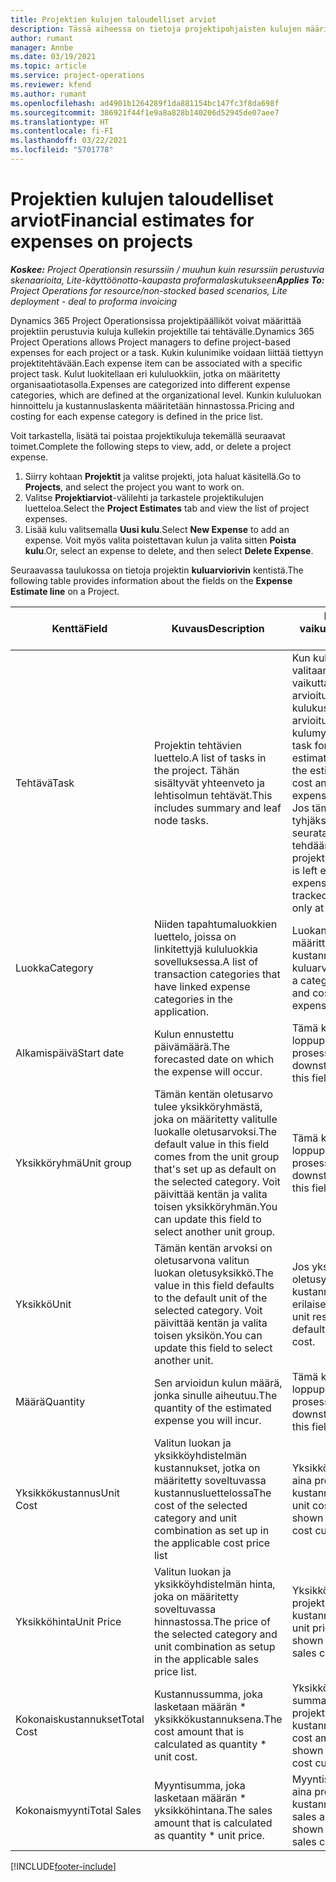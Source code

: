 ```yaml
---
title: Projektien kulujen taloudelliset arviot
description: Tässä aiheessa on tietoja projektipohjaisten kulujen määrittämisestä tai arvioinnista.
author: rumant
manager: Annbe
ms.date: 03/19/2021
ms.topic: article
ms.service: project-operations
ms.reviewer: kfend
ms.author: rumant
ms.openlocfilehash: ad4901b1264289f1da881154bc147fc3f8da698f
ms.sourcegitcommit: 386921f44f1e9a8a828b140206d52945de07aee7
ms.translationtype: HT
ms.contentlocale: fi-FI
ms.lasthandoff: 03/22/2021
ms.locfileid: "5701778"
---
```

# <a name="financial-estimates-for-expenses-on-projects"></a><span data-ttu-id="e335b-103">Projektien kulujen taloudelliset arviot</span><span class="sxs-lookup"><span data-stu-id="e335b-103">Financial estimates for expenses on projects</span></span>
<span data-ttu-id="e335b-104">_**Koskee:** Project Operationsin resurssiin / muuhun kuin resurssiin perustuvia skenaarioita, Lite-käyttöönotto-kaupasta proformalaskutukseen_</span><span class="sxs-lookup"><span data-stu-id="e335b-104">_**Applies To:** Project Operations for resource/non-stocked based scenarios, Lite deployment - deal to proforma invoicing_</span></span>

<span data-ttu-id="e335b-105">Dynamics 365 Project Operationsissa projektipäälliköt voivat määrittää projektiin perustuvia kuluja kullekin projektille tai tehtävälle.</span><span class="sxs-lookup"><span data-stu-id="e335b-105">Dynamics 365 Project Operations allows Project managers to define project-based expenses for each project or a task.</span></span> <span data-ttu-id="e335b-106">Kukin kulunimike voidaan liittää tiettyyn projektitehtävään.</span><span class="sxs-lookup"><span data-stu-id="e335b-106">Each expense item can be associated with a specific project task.</span></span> <span data-ttu-id="e335b-107">Kulut luokitellaan eri kululuokkiin, jotka on määritetty organisaatiotasolla.</span><span class="sxs-lookup"><span data-stu-id="e335b-107">Expenses are categorized into different expense categories, which are defined at the organizational level.</span></span> <span data-ttu-id="e335b-108">Kunkin kululuokan hinnoittelu ja kustannuslaskenta määritetään hinnastossa.</span><span class="sxs-lookup"><span data-stu-id="e335b-108">Pricing and costing for each expense category is defined in the price list.</span></span> 

<span data-ttu-id="e335b-109">Voit tarkastella, lisätä tai poistaa projektikuluja tekemällä seuraavat toimet.</span><span class="sxs-lookup"><span data-stu-id="e335b-109">Complete the following steps to view, add, or delete a project expense.</span></span>

1. <span data-ttu-id="e335b-110">Siirry kohtaan **Projektit** ja valitse projekti, jota haluat käsitellä.</span><span class="sxs-lookup"><span data-stu-id="e335b-110">Go to **Projects**, and select the project you want to work on.</span></span>
2. <span data-ttu-id="e335b-111">Valitse **Projektiarviot**-välilehti ja tarkastele projektikulujen luetteloa.</span><span class="sxs-lookup"><span data-stu-id="e335b-111">Select the **Project Estimates** tab and view the list of project expenses.</span></span>
3. <span data-ttu-id="e335b-112">Lisää kulu valitsemalla **Uusi kulu**.</span><span class="sxs-lookup"><span data-stu-id="e335b-112">Select **New Expense** to add an expense.</span></span> <span data-ttu-id="e335b-113">Voit myös valita poistettavan kulun ja valita sitten **Poista kulu**.</span><span class="sxs-lookup"><span data-stu-id="e335b-113">Or, select an expense to delete, and then select **Delete Expense**.</span></span>

<span data-ttu-id="e335b-114">Seuraavassa taulukossa on tietoja projektin **kuluarviorivin** kentistä.</span><span class="sxs-lookup"><span data-stu-id="e335b-114">The following table provides information about the fields on the **Expense Estimate line** on a Project.</span></span> 

| <span data-ttu-id="e335b-115">**Kenttä**</span><span class="sxs-lookup"><span data-stu-id="e335b-115">**Field**</span></span> | <span data-ttu-id="e335b-116">**Kuvaus**</span><span class="sxs-lookup"><span data-stu-id="e335b-116">**Description**</span></span> | <span data-ttu-id="e335b-117">**Loppupään vaikutus**</span><span class="sxs-lookup"><span data-stu-id="e335b-117">**Downstream impact**</span></span> |
| --- | --- | --- |
| <span data-ttu-id="e335b-118">Tehtävä</span><span class="sxs-lookup"><span data-stu-id="e335b-118">Task</span></span> | <span data-ttu-id="e335b-119">Projektin tehtävien luettelo.</span><span class="sxs-lookup"><span data-stu-id="e335b-119">A list of tasks in the project.</span></span> <span data-ttu-id="e335b-120">Tähän sisältyvät yhteenveto ja lehtisolmun tehtävät.</span><span class="sxs-lookup"><span data-stu-id="e335b-120">This includes summary and leaf node tasks.</span></span> | <span data-ttu-id="e335b-121">Kun kuluarvioriville valitaan tehtävä, se vaikuttaa tehtävän arvioituihin kulukustannuksiin ja arvioituun kulumyyntiin.</span><span class="sxs-lookup"><span data-stu-id="e335b-121">Selecting a task for an expense estimate line will impact the estimated expense cost and estimated expense sales for a task.</span></span> <span data-ttu-id="e335b-122">Jos tämä kenttä jätetään tyhjäksi, kuluarviota seurataan ja yhteenveto tehdään vain projektitasolla.</span><span class="sxs-lookup"><span data-stu-id="e335b-122">If this field is left empty, the expense estimate is tracked and summarized only at the project level.</span></span> |
| <span data-ttu-id="e335b-123">Luokka</span><span class="sxs-lookup"><span data-stu-id="e335b-123">Category</span></span> | <span data-ttu-id="e335b-124">Niiden tapahtumaluokkien luettelo, joissa on linkitettyjä kululuokkia sovelluksessa.</span><span class="sxs-lookup"><span data-stu-id="e335b-124">A list of transaction categories that have linked expense categories in the application.</span></span> | <span data-ttu-id="e335b-125">Luokan valitseminen määrittää hinnoittelua ja kustannuslaskentaa kuluarviorivillä.</span><span class="sxs-lookup"><span data-stu-id="e335b-125">Selecting a category drives pricing and costing on the expense estimate line.</span></span> |
| <span data-ttu-id="e335b-126">Alkamispäivä</span><span class="sxs-lookup"><span data-stu-id="e335b-126">Start date</span></span> | <span data-ttu-id="e335b-127">Kulun ennustettu päivämäärä.</span><span class="sxs-lookup"><span data-stu-id="e335b-127">The forecasted date on which the expense will occur.</span></span> | <span data-ttu-id="e335b-128">Tämä kenttä ei vaikuta loppupään prosessiin.</span><span class="sxs-lookup"><span data-stu-id="e335b-128">There is no downstream impact for this field.</span></span> |
| <span data-ttu-id="e335b-129">Yksikköryhmä</span><span class="sxs-lookup"><span data-stu-id="e335b-129">Unit group</span></span> | <span data-ttu-id="e335b-130">Tämän kentän oletusarvo tulee yksikköryhmästä, joka on määritetty valitulle luokalle oletusarvoksi.</span><span class="sxs-lookup"><span data-stu-id="e335b-130">The default value in this field comes from the unit group that's set up as default on the selected category.</span></span> <span data-ttu-id="e335b-131">Voit päivittää kentän ja valita toisen yksikköryhmän.</span><span class="sxs-lookup"><span data-stu-id="e335b-131">You can update this field to select another unit group.</span></span> | <span data-ttu-id="e335b-132">Tämä kenttä ei vaikuta loppupään prosessiin.</span><span class="sxs-lookup"><span data-stu-id="e335b-132">There is no downstream impact for this field.</span></span> |
| <span data-ttu-id="e335b-133">Yksikkö</span><span class="sxs-lookup"><span data-stu-id="e335b-133">Unit</span></span> | <span data-ttu-id="e335b-134">Tämän kentän arvoksi on oletusarvona valitun luokan oletusyksikkö.</span><span class="sxs-lookup"><span data-stu-id="e335b-134">The value in this field defaults to the default unit of the selected category.</span></span> <span data-ttu-id="e335b-135">Voit päivittää kentän ja valita toisen yksikön.</span><span class="sxs-lookup"><span data-stu-id="e335b-135">You can update this field to select another unit.</span></span> | <span data-ttu-id="e335b-136">Jos yksikköä muutetaan, oletusyksikköhinta ja kustannus ovat erilaiset.</span><span class="sxs-lookup"><span data-stu-id="e335b-136">Changing the unit results in a different default unit price and cost.</span></span> |
| <span data-ttu-id="e335b-137">Määrä</span><span class="sxs-lookup"><span data-stu-id="e335b-137">Quantity</span></span> | <span data-ttu-id="e335b-138">Sen arvioidun kulun määrä, jonka sinulle aiheutuu.</span><span class="sxs-lookup"><span data-stu-id="e335b-138">The quantity of the estimated expense you will incur.</span></span> | <span data-ttu-id="e335b-139">Tämä kenttä ei vaikuta loppupään prosessiin.</span><span class="sxs-lookup"><span data-stu-id="e335b-139">There is no downstream impact for this field.</span></span> |
| <span data-ttu-id="e335b-140">Yksikkökustannus</span><span class="sxs-lookup"><span data-stu-id="e335b-140">Unit Cost</span></span> | <span data-ttu-id="e335b-141">Valitun luokan ja yksikköyhdistelmän kustannukset, jotka on määritetty soveltuvassa kustannusluettelossa</span><span class="sxs-lookup"><span data-stu-id="e335b-141">The cost of the selected category and unit combination as set up in the applicable cost price list</span></span> | <span data-ttu-id="e335b-142">Yksikkökustannus näkyy aina projektin kustannusvaluuttana.</span><span class="sxs-lookup"><span data-stu-id="e335b-142">The unit cost is always shown in the project's cost currency.</span></span> |
| <span data-ttu-id="e335b-143">Yksikköhinta</span><span class="sxs-lookup"><span data-stu-id="e335b-143">Unit Price</span></span> | <span data-ttu-id="e335b-144">Valitun luokan ja yksikköyhdistelmän hinta, joka on määritetty soveltuvassa hinnastossa.</span><span class="sxs-lookup"><span data-stu-id="e335b-144">The price of the selected category and unit combination as setup in the applicable sales price list.</span></span> | <span data-ttu-id="e335b-145">Yksikköhinta näkyy aina projektin kustannusvaluuttana.</span><span class="sxs-lookup"><span data-stu-id="e335b-145">The unit price is always shown in the project's sales currency.</span></span> |
| <span data-ttu-id="e335b-146">Kokonaiskustannukset</span><span class="sxs-lookup"><span data-stu-id="e335b-146">Total Cost</span></span> | <span data-ttu-id="e335b-147">Kustannussumma, joka lasketaan määrän \* yksikkökustannuksena.</span><span class="sxs-lookup"><span data-stu-id="e335b-147">The cost amount that is calculated as quantity \* unit cost.</span></span>| <span data-ttu-id="e335b-148">Yksikkökustannuksen summa näkyy aina projektin kustannusvaluuttana.</span><span class="sxs-lookup"><span data-stu-id="e335b-148">The cost amount is always shown in the project's cost currency.</span></span> |
| <span data-ttu-id="e335b-149">Kokonaismyynti</span><span class="sxs-lookup"><span data-stu-id="e335b-149">Total Sales</span></span> | <span data-ttu-id="e335b-150">Myyntisumma, joka lasketaan määrän \* yksikköhintana.</span><span class="sxs-lookup"><span data-stu-id="e335b-150">The sales amount that is calculated as quantity \* unit price.</span></span> | <span data-ttu-id="e335b-151">Myyntisumma näkyy aina projektin kustannusvaluuttana.</span><span class="sxs-lookup"><span data-stu-id="e335b-151">The sales amount is always shown in the project's sales currency.</span></span> |


[!INCLUDE[footer-include](../includes/footer-banner.md)]
